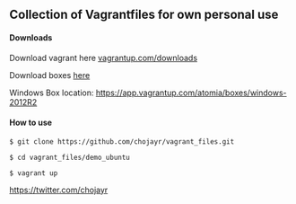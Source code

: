 ## Collection of Vagrantfiles for own personal use


#### Downloads
Download vagrant here [vagrantup.com/downloads](https://www.vagrantup.com/downloads.html) 

Download boxes [here](https://app.vagrantup.com/boxes/search)

Windows
Box location: https://app.vagrantup.com/atomia/boxes/windows-2012R2



#### How to use
```
$ git clone https://github.com/chojayr/vagrant_files.git

$ cd vagrant_files/demo_ubuntu

$ vagrant up

```




https://twitter.com/chojayr
